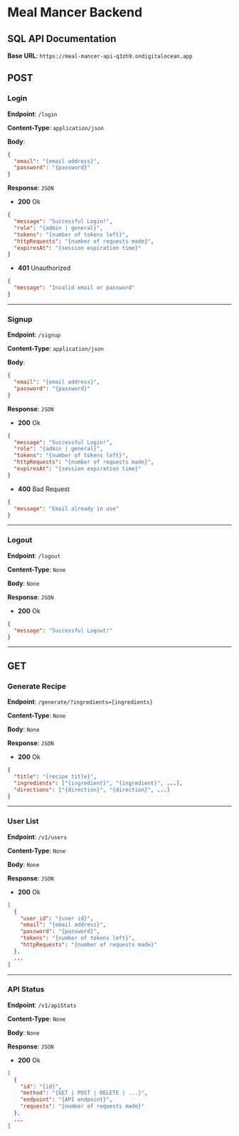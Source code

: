 # Meal Mancer Backend

## SQL API Documentation

**Base URL**: `https://meal-mancer-api-q3zh9.ondigitalocean.app`

## POST

### Login 

**Endpoint**: `/login`

**Content-Type**: `application/json`

**Body**: 
```json
{
  "email": "{email address}",
  "password": "{password}"
}
```

**Response**: `JSON`

- **200** Ok
```json
{
  "message": "Successful Login!",
  "role": "{admin | general}",
  "tokens": "{number of tokens left}",
  "httpRequests": "{number of requests made}",
  "expiresAt": "{session expiration time}"
}
```
- **401** Unauthorized
```json
{
  "message": "Invalid email or password"
}
```

---

### Signup

**Endpoint**: `/signup`

**Content-Type**: `application/json`

**Body**: 
```json
{
  "email": "{email address}",
  "password": "{password}"
}
```
**Response**: `JSON`

- **200** Ok
```json
{
  "message": "Successful Login!",
  "role": "{admin | general}",
  "tokens": "{number of tokens left}",
  "httpRequests": "{number of requests made}",
  "expiresAt": "{session expiration time}"
}
```
- **400** Bad Request
```json
{
  "message": "Email already in use"
}
```

---

### Logout

**Endpoint**: `/logout`

**Content-Type**: `None`

**Body**: `None`

**Response**: `JSON`

- **200** Ok
```json
{
  "message": "Successful Logout!"
}
```

---

## GET

### Generate Recipe 

**Endpoint**: `/generate/?ingredients={ingredients}`

**Content-Type**: `None`

**Body**: `None`

**Response**: `JSON`

- **200** Ok
```json
{
  "title": "{recipe title}",
  "ingredients": ["{ingredient}", "{ingredient}", ...],
  "directions": ["{direction}", "{direction}", ...]
}
```

---

### User List

**Endpoint**: `/v1/users`

**Content-Type**: `None`

**Body**: `None`

**Response**: `JSON`

- **200** Ok
```json
[
  {
    "user_id": "{user id}",
    "email": "{email address}",
    "password": "{password}",
    "tokens": "{number of tokens left}",
    "httpRequests": "{number of requests made}"
  },
  ...
]
```

---

### API Status

**Endpoint**: `/v1/apiStats`

**Content-Type**: `None`

**Body**: `None`

**Response**: `JSON`

- **200** Ok
```json
[
  {
    "id": "{id}",
    "method": "{GET | POST | DELETE | ...}",
    "endpoint": "{API endpoint}",
    "requests": "{number of requests made}"
  },
  ...
]
```
